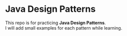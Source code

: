 # Java Design Patterns

This repo is for practicing **Java Design Patterns**.  
I will add small examples for each pattern while learning.